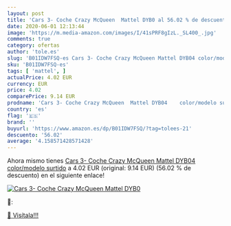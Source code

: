 ```yaml
---
layout: post
title: 'Cars 3- Coche Crazy McQueen  Mattel DYB0 al 56.02 % de descuento'
date: 2020-06-01 12:13:44
image: 'https://m.media-amazon.com/images/I/41sPRF8gIzL._SL400_.jpg'
comments: true
category: ofertas
author: 'tole.es'
slug: 'B01IDW7FSQ-es Cars 3- Coche Crazy McQueen Mattel DYB04 color/modelo surtido'
sku: 'B01IDW7FSQ-es'
tags: [ 'mattel', ]
actualPrice: 4.02 EUR
currency: EUR
price: 4.02
comparePrice: 9.14 EUR
prodname: 'Cars 3- Coche Crazy McQueen  Mattel DYB04    color/modelo surtido'
country: 'es'
flag: '🇪🇸'
brand: ''
buyurl: 'https://www.amazon.es/dp/B01IDW7FSQ/?tag=tolees-21'
descuento: '56.02'
average: '4.158571428571428'
---
```


Ahora mismo tienes [Cars 3- Coche Crazy McQueen  Mattel DYB04    color/modelo surtido](https://www.amazon.es/dp/B01IDW7FSQ/?tag=tolees-21) a 4.02 EUR (original: 9.14 EUR) (56.02 %  de descuento) en el siguiente enlace!

[![Cars 3- Coche Crazy McQueen  Mattel DYB0](https://m.media-amazon.com/images/I/41sPRF8gIzL._SL400_.jpg)](https://www.amazon.es/dp/B01IDW7FSQ/?tag=tolees-21)

🔎:


[🛒 Visítala!!!](https://www.amazon.es/dp/B01IDW7FSQ/?tag=tolees-21)
